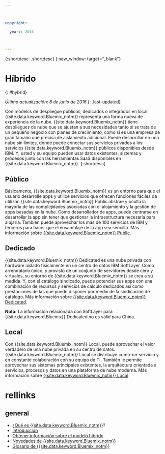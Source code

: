 ```yaml
---

 

copyright:

  years: 2016

 

---
```


{:shortdesc: .shortdesc}
{:new_window: target="_blank"}

# Híbrido
{: #hybrid}

*Última actualización: 8 de junio de 2016*
{: .last-updated}

Con modelos de despliegue públicos, dedicados o integrados en local, {{site.data.keyword.Bluemix_notm}} representa una forma nueva
de experiencia de la nube. {{site.data.keyword.Bluemix_notm}} tiene despliegues de nube que se ajustan a sus necesidades tanto si se trata de un pequeño negocio
con planes de crecimiento, como si es una empresa de gran tamaño que precisa de aislamiento adicional. Puede desarrollar
en una nube sin límites, donde puede conectar sus servicios privados a los servicios {{site.data.keyword.Bluemix_notm}} públicos
disponibles desde IBM. Y, usted y su equipo pueden usar datos existentes, sistemas y procesos junto con las herramientas SaaS
disponibles en {{site.data.keyword.Bluemix_notm}}.
{:shortdesc}

## Público

Básicamente, {{site.data.keyword.Bluemix_notm}} es un entorno para que el usuario desarrolle apps y utilice servicios que ofrecen funciones fáciles de utilizar. {{site.data.keyword.Bluemix_notm}} Public abstrae y oculta la mayoría de las complejidades asociadas con el alojamiento y la gestión de apps basadas en la nube. Como desarrollador de apps, puede centrarse en desarrollar la app sin tener que gestionar la infraestructura necesaria para alojarla. También puede aprovechar los más de 100 servicios de IBM y terceros para hacer que el ensamblaje de la app sea sencillo. Más información sobre
[{{site.data.keyword.Bluemix_notm}} Public](../public/index.html).

## Dedicado

{{site.data.keyword.Bluemix_notm}} Dedicated es una nube privada con hardware aislado físicamente en un
centro de datos IBM SoftLayer. Como arrendatario único, y provisto de un conjunto de servidores desde cero y virtuales, su entorno
de {{site.data.keyword.Bluemix_notm}} se crea a su medida. Y, con el catálogo sindicado, puede potenciar sus apps con
una combinación de recursos y servicios de cálculo dedicados así como prestaciones de las que puede disponer por medio de
la sindicación de catálogo. Más información sobre [{{site.data.keyword.Bluemix_notm}} Dedicated](../dedicated/index.html).

**Nota:** La información relacionada con SoftLayer para {{site.data.keyword.Bluemix}} Dedicated no es válid para China. 

## Local

Con {{site.data.keyword.Bluemix_notm}} Local, puede aprovechar el valor verdadero de una nube privada en su centro de datos.  {{site.data.keyword.Bluemix_notm}} Local se distribuye como-un-servicio y en constante colaboración con su equipo de TI. También le permite
aprovechar sus sistemas principales existentes, la arquitectura orientada a servicios, procesos y datos en
una plataforma de nube moderna. Más información sobre [{{site.data.keyword.Bluemix_notm}} Local](../local/index.html).

# rellinks
## general
* [¿Qué es {{site.data.keyword.Bluemix_notm}}](http://www.ibm.com/cloud-computing/bluemix/what-is-bluemix/)?
* [Introducción](http://www.ibm.com/cloud-computing/bluemix/getting-started/)
* [Obtener información sobre el modelo híbrido](http://www.ibm.com/cloud-computing/bluemix/hybrid/)
* [Novedades de {{site.data.keyword.Bluemix_notm}}](../whatsnew/index.html)
* [Glosario de {{site.data.keyword.Bluemix_notm}}](../overview/glossary/index.html)
